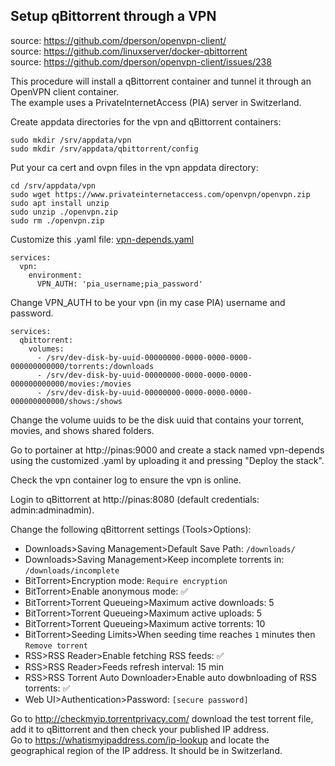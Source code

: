 ## Setup qBittorrent through a VPN

source: https://github.com/dperson/openvpn-client/  
source: https://github.com/linuxserver/docker-qbittorrent  
source: https://github.com/dperson/openvpn-client/issues/238  

This procedure will install a qBittorrent container and tunnel it through an OpenVPN client container.  
The example uses a PrivateInternetAccess (PIA) server in Switzerland.  

Create appdata directories for the vpn and qBittorrent containers:
```console
sudo mkdir /srv/appdata/vpn
sudo mkdir /srv/appdata/qbittorrent/config
```

Put your ca cert and ovpn files in the vpn appdata directory:
```console
cd /srv/appdata/vpn
sudo wget https://www.privateinternetaccess.com/openvpn/openvpn.zip
sudo apt install unzip
sudo unzip ./openvpn.zip
sudo rm ./openvpn.zip
```

Customize this .yaml file: [vpn-depends.yaml](vpn-depends.yaml)

```
services:
  vpn:
    environment:
      VPN_AUTH: 'pia_username;pia_password'
```
Change VPN_AUTH to be your vpn (in my case PIA) username and password.  

```
services:
  qbittorrent:
    volumes:
      - /srv/dev-disk-by-uuid-00000000-0000-0000-0000-000000000000/torrents:/downloads
      - /srv/dev-disk-by-uuid-00000000-0000-0000-0000-000000000000/movies:/movies
      - /srv/dev-disk-by-uuid-00000000-0000-0000-0000-000000000000/shows:/shows
```
Change the volume uuids to be the disk uuid that contains your torrent, movies, and shows shared folders.  

Go to portainer at http://pinas:9000 and create a stack named vpn-depends using the customized .yaml by uploading it and pressing "Deploy the stack".  

Check the vpn container log to ensure the vpn is online.

Login to qBittorrent at http://pinas:8080 (default credentials: admin:adminadmin).  

Change the following qBittorrent settings (Tools>Options):
* Downloads>Saving Management>Default Save Path: ```/downloads/```
* Downloads>Saving Management>Keep incomplete torrents in: ```/downloads/incomplete```
* BitTorrent>Encryption mode: ```Require encryption```
* BitTorrent>Enable anonymous mode: :white_check_mark:
* BitTorrent>Torrent Queueing>Maximum active downloads: 5
* BitTorrent>Torrent Queueing>Maximum active uploads: 5
* BitTorrent>Torrent Queueing>Maximum active torrents: 10
* BitTorrent>Seeding Limits>When seeding time reaches ```1``` minutes then ```Remove torrent```
* RSS>RSS Reader>Enable fetching RSS feeds: :white_check_mark:
* RSS>RSS Reader>Feeds refresh interval: 15 min
* RSS>RSS Torrent Auto Downloader>Enable auto dowbnloading of RSS torrents: :white_check_mark:
* Web UI>Authentication>Password: ```[secure password]```

Go to http://checkmyip.torrentprivacy.com/ download the test torrent file, add it to qBittorrent and then check your published IP address.  
Go to https://whatismyipaddress.com/ip-lookup and locate the geographical region of the IP address.  It should be in Switzerland.
